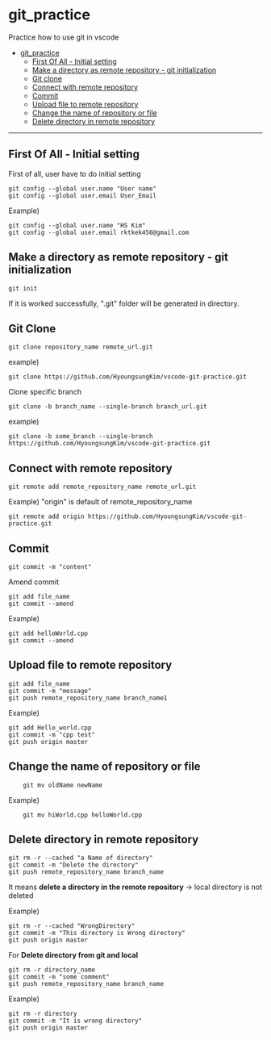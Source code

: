 # git_practice

Practice how to use git in vscode

- [git_practice](#gitpractice)
  - [First Of All - Initial setting](#first-of-all---initial-setting)
  - [Make a directory as remote repository - git initialization](#make-a-directory-as-remote-repository---git-initialization)
  - [Git clone](#git-clone)
  - [Connect with remote repository](#connect-with-remote-repository)
  - [Commit](#commit)
  - [Upload file to remote repository](#upload-file-to-remote-repository)
  - [Change the name of repository or file](#change-the-name-of-repository-or-file)
  - [Delete directory in remote repository](#delete-directory-in-remote-repository)

----

## First Of All - Initial setting

First of all, user have to do initial setting  

```git
git config --global user.name "User name"
git config --global user.email User_Email
```

Example)

```git
git config --global user.name "HS Kim"
git config --global user.email rktkek456@gmail.com
```

## Make a directory as remote repository - git initialization

```git
git init  
```

If it is worked successfully, ".git" folder will be generated in directory.

## Git Clone

```
git clone repository_name remote_url.git  
```

example)

```
git clone https://github.com/HyoungsungKim/vscode-git-practice.git
```

Clone specific branch

```
git clone -b branch_name --single-branch branch_url.git
```

example)

```
git clone -b some_branch --single-branch https://github.com/HyoungsungKim/vscode-git-practice.git
```



## Connect with remote repository

```git
git remote add remote_repository_name remote_url.git  
```

Example) "origin" is default of remote_repository_name

```git
git remote add origin https://github.com/HyoungsungKim/vscode-git-practice.git
```

## Commit

```git
git commit -m "content"
```

Amend commit

```git
git add file_name
git commit --amend
```

Example)

```git
git add helloWorld.cpp
git commit --amend
```

## Upload file to remote repository

```git
git add file_name
git commit -m "message"
git push remote_repository_name branch_name1
```

Example)

```git
git add Hello_world.cpp  
git commit -m "cpp test"  
git push origin master
```

## Change the name of repository or file

```git 
    git mv oldName newName
```

Example)

```git
    git mv hiWorld.cpp helloWorld.cpp
```

## Delete directory in remote repository

```git
git rm -r --cached "a Name of directory"
git commit -m "Delete the directory"
git push remote_repository_name branch_name
```

It means **delete a directory in the remote repository** -> local directory is not deleted

Example)

```git
git rm -r --cached "WrongDirectory"  
git commit -m "This directory is Wrong directory"  
git push origin master  
```

For **Delete directory from git and local**

```git
git rm -r directory_name
git commit -m "some comment"
git push remote_repository_name branch_name
```

Example)

```git
git rm -r directory
git commit -m "It is wrong directory"
git push origin master
```
